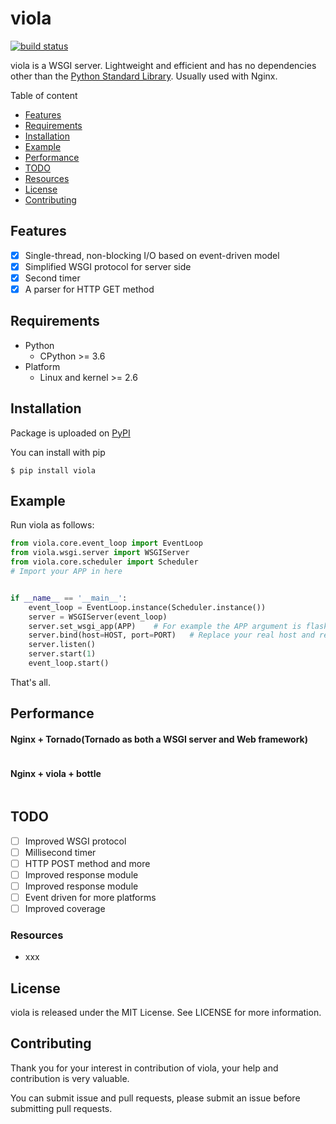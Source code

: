 # viola

[![build status](https://travis-ci.org/prprprus/viola.svg?branch=master)](https://travis-ci.org/prprprus/viola.svg?branch=master)

viola is a WSGI server. Lightweight and efficient and has no dependencies other than the [Python Standard Library](https://docs.python.org/3/library/index.html). Usually used with Nginx.

Table of content

- [Features](https://github.com/prprprus/viola#features)
- [Requirements](https://github.com/prprprus/viola#requirements)
- [Installation](https://github.com/prprprus/viola#installation)
- [Example](https://github.com/prprprus/viola#example)
- [Performance](https://github.com/prprprus/viola#performance)
- [TODO](https://github.com/prprprus/viola#todo)
- [Resources](https://github.com/prprprus/viola#resources)
- [License](https://github.com/prprprus/viola#license)
- [Contributing](https://github.com/prprprus/viola#contributing)

## Features

+ [x] Single-thread, non-blocking I/O based on event-driven model
+ [x] Simplified WSGI protocol for server side
+ [x] Second timer
+ [x] A parser for HTTP GET method

## Requirements

- Python
    - CPython >= 3.6
- Platform
    - Linux and kernel >= 2.6

## Installation

Package is uploaded on [PyPI](https://pypi.org/project/pymysql-pooling/)

You can install with pip

```
$ pip install viola
```

## Example

Run viola as follows:

```python
from viola.core.event_loop import EventLoop
from viola.wsgi.server import WSGIServer
from viola.core.scheduler import Scheduler
# Import your APP in here


if __name__ == '__main__':
    event_loop = EventLoop.instance(Scheduler.instance())
    server = WSGIServer(event_loop)
    server.set_wsgi_app(APP)    # For example the APP argument is flask or bottle
    server.bind(host=HOST, port=PORT)   # Replace your real host and real port
    server.listen()
    server.start(1)
    event_loop.start()
```

That's all.

## Performance

#### Nginx + Tornado(Tornado as both a WSGI server and Web framework)

```
```

#### Nginx + viola + bottle

```
```

## TODO

+ [ ] Improved WSGI protocol
+ [ ] Millisecond timer
+ [ ] HTTP POST method and more
+ [ ] Improved response module
+ [ ] Improved response module
+ [ ] Event driven for more platforms
+ [ ] Improved coverage

### Resources

- xxx

## License

viola is released under the MIT License. See LICENSE for more information.

## Contributing

Thank you for your interest in contribution of viola, your help and contribution is very valuable. 

You can submit issue and pull requests, please submit an issue before submitting pull requests.

